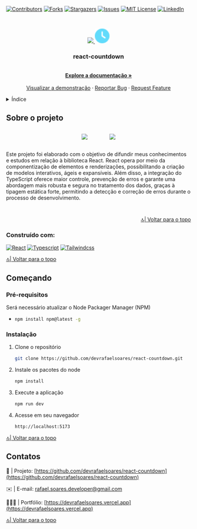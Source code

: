 <a name="readme-top"></a>

[![Contributors][contributors-shield]][contributors-url]
[![Forks][forks-shield]][forks-url]
[![Stargazers][stars-shield]][stars-url]
[![Issues][issues-shield]][issues-url]
[![MIT License][license-shield]][license-url]
[![LinkedIn][linkedin-shield]][linkedin-url]

<br />
<div align="center">
  <div>
  <a href="https://github.com/devrafaelsoares/react-countdown">

<img width="45px" src="https://cdn.jsdelivr.net/gh/devicons/devicon/icons/react/react-original.svg" /> <img width="40px" src="docs/images/countdown-icon.svg" />  
 </a>

  </div>

  <h3 align="center">react-countdown</h3>

  <p align="center">
    <br />
    <a href="https://github.com/devrafaelsoares/react-countdown"><strong>Explore a documentação »</strong></a>
    <br />
    <br />
    <a href="https://github.com/devrafaelsoares/react-countdown">Visualizar a demonstração</a>
    ·
    <a href="https://github.com/devrafaelsoares/react-countdown/issues">Reportar Bug</a>
    ·
    <a href="https://github.com/devrafaelsoares/react-countdown/issues">Request Feature</a>
  </p>
</div>

<details>
  <summary>Índice</summary>
  <ol>
    <li>
      <a href="#sobre-o-projeto">Sobre o projeto</a>
      <ul>
        <li><a href="#construído-com">Construído com</a></li>
      </ul>
    </li>
    <li>
      <a href="#começando">Começando</a>
      <ul>
        <li><a href="#pré-requisitos">Pré-requisitos</a></li>
        <li><a href="#instalação">Instalação</a></li>
      </ul>
    </li>
    <li><a href="#contatos">Contatos</a></li>
  </ol>
</details>

## Sobre o projeto

<div>
  <div style="display: flex; justify-content: center; flex-direction: column; align-items: center; gap: 1em; padding: 1em 0">
    <div align="center">
      <img width="500px" src="docs/images/countdown-desktop.gif">
      &nbsp;&nbsp;&nbsp;&nbsp;&nbsp;&nbsp;&nbsp;&nbsp;&nbsp;&nbsp;&nbsp;&nbsp;&nbsp;
      <img width="150px" src="docs/images/countdown-mobile.gif">
  </div>
  <p>
  Este projeto foi elaborado com o objetivo de difundir meus conhecimentos e estudos em relação à biblioteca React. React opera por meio da componentização de elementos e renderizações, possibilitando a criação de modelos interativos, ágeis e expansíveis. Além disso, a integração do TypeScript oferece maior controle, prevenção de erros e garante uma abordagem mais robusta e segura no tratamento dos dados, graças à tipagem estática forte, permitindo a detecção e correção de erros durante o processo de desenvolvimento.
  </p>
</div>
  <p align="right"><a href="#readme-top">🔝| Voltar para o topo</a></p>

### Construído com:

[![React][React.js]][React-url]
[![Typescript][Typescript.com]][Typescript-url]
[![Tailwindcss][Tailwindcss.com]][Tailwindcss-url]

<p align="righ"><a href="#readme-top">🔝| Voltar para o topo</a></p>

## Começando

### Pré-requisitos

Será necessário atualizar o Node Packager Manager (NPM)

-   ```sh
    npm install npm@latest -g
    ```

### Instalação

1. Clone o repositório
    ```sh
    git clone https://github.com/devrafaelsoares/react-countdown.git
    ```
2. Instale os pacotes do node
    ```sh
    npm install
    ```
3. Execute a aplicação

    ```js
    npm run dev
    ```

4. Acesse em seu navegador
    ```sh
    http://localhost:5173
    ```

<p align="righ"><a href="#readme-top">🔝| Voltar para o topo</a></p>

## Contatos

🔰 | Projeto: [https://github.com/devrafaelsoares/react-countdown](https://github.com/devrafaelsoares/react-countdown)

✉️ | E-mail: [rafael.soares.developer@gmail.com](mailto:rafael.soares.developer@gmail.com)

🧑🏾‍💻 | Portfólio: [https://devrafaelsoares.vercel.app](https://devrafaelsoares.vercel.app)

<p align="righ"><a href="#readme-top">🔝| Voltar para o topo</a></p>

[contributors-shield]: https://img.shields.io/github/contributors/devrafaelsoares/react-countdown.svg?style=for-the-badge
[contributors-url]: https://github.com/devrafaelsoares/react-countdown/graphs/contributors
[forks-shield]: https://img.shields.io/github/forks/devrafaelsoares/react-countdown.svg?style=for-the-badge
[forks-url]: https://github.com/devrafaelsoares/react-countdown/network/members
[stars-shield]: https://img.shields.io/github/stars/devrafaelsoares/react-countdown.svg?style=for-the-badge
[stars-url]: https://github.com/devrafaelsoares/react-countdown/stargazers
[issues-shield]: https://img.shields.io/github/issues/devrafaelsoares/react-countdown.svg?style=for-the-badge
[issues-url]: https://github.com/devrafaelsoares/react-countdown/issues
[license-shield]: https://img.shields.io/github/license/devrafaelsoares/react-countdown.svg?style=for-the-badge
[license-url]: https://github.com/devrafaelsoares/react-countdown/blob/master/LICENSE
[linkedin-shield]: https://img.shields.io/badge/-LinkedIn-black.svg?style=for-the-badge&logo=linkedin&colorB=555
[linkedin-url]: https://www.linkedin.com/in/rafael-henrique-soares-de-freitas-2a667a23a/
[React.js]: https://img.shields.io/badge/React-20232A?style=for-the-badge&logo=react&logoColor=61DAFB
[React-url]: https://reactjs.org/
[Tailwindcss.com]: https://img.shields.io/badge/tailwindcss-0769AD?style=for-the-badge&logo=tailwindcss&logoColor=white
[Tailwindcss-url]: https://tailwindcss.com/
[Typescript.com]: https://img.shields.io/badge/typescript-0769AD?style=for-the-badge&logo=typescript&logoColor=white
[Typescript-url]: https://www.typescriptlang.org/
